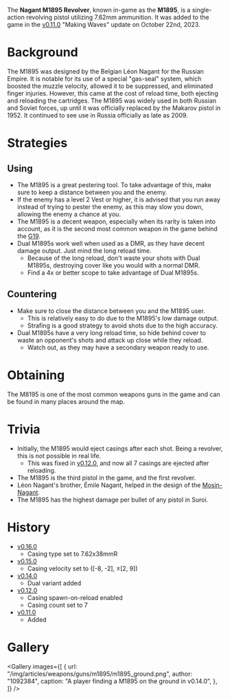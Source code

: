 The **Nagant M1895 Revolver**, known in-game as the **M1895**, is a single-action revolving pistol utilizing 7.62mm ammunition. It was added to the game in the [v0.11.0](https://github.com/HasangerGames/suroi/releases/tag/v0.11.0) "Making Waves" update on October 22nd, 2023.

# Background

The M1895 was designed by the Belgian Léon Nagant for the Russian Empire. It is notable for its use of a special "gas-seal" system, which boosted the muzzle velocity, allowed it to be suppressed, and eliminated finger injuries. However, this came at the cost of reload time, both ejecting and reloading the cartridges. The M1895 was widely used in both Russian and Soviet forces, up until it was officially replaced by the Makarov pistol in 1952. It continued to see use in Russia officially as late as 2009.


# Strategies

## Using

- The M1895 is a great pestering tool. To take advantage of this, make sure to keep a distance between you and the enemy.
- If the enemy has a level 2 Vest or higher, it is advised that you run away instead of trying to pester the enemy, as this may slow you down, allowing the enemy a chance at you.
- The M1895 is a decent weapon, especially when its rarity is taken into account, as it is the second most common weapon in the game behind the [G19](/weapons/guns/g19).
- Dual M1895s work well when used as a DMR, as they have decent damage output. Just mind the long reload time.
  - Because of the long reload, don't waste your shots with Dual M1895s, destroying cover like you would with a normal DMR.
  - Find a 4x or better scope to take advantage of Dual M1895s.

## Countering

- Make sure to close the distance between you and the M1895 user.
  - This is relatively easy to do due to the M1895's low damage output.
  - Strafing is a good strategy to avoid shots due to the high accuracy.
- Dual M1895s have a very long reload time, so hide behind cover to waste an opponent's shots and attack up close while they reload.
  - Watch out, as they may have a secondary weapon ready to use.

# Obtaining

The M8195 is one of the most common weapons guns in the game and can be found in many places around the map.

# Trivia

- Initially, the M1895 would eject casings after each shot. Being a revolver, this is not possible in real life.
  - This was fixed in [v0.12.0](https://github.com/HasangerGames/suroi/releases/tag/v0.12.0), and now all 7 casings are ejected after reloading.
- The M1895 is the third pistol in the game, and the first revolver.
- Léon Nagant's brother, Émile Nagant, helped in the design of the [Mosin-Nagant](/weapons/guns/mosin_nagant).
- The M1895 has the highest damage per bullet of any pistol in Suroi.

# History

- [v0.16.0](https://github.com/HasangerGames/suroi/releases/tag/v0.16.0)
  - Casing type set to 7.62x38mmR
- [v0.15.0](https://github.com/HasangerGames/suroi/releases/tag/v0.15.0)
  - Casing velocity set to ([-8, -2], ±[2, 9])
- [v0.14.0](https://github.com/HasangerGames/suroi/releases/tag/v0.14.0)
  - Dual variant added
- [v0.12.0](https://github.com/HasangerGames/suroi/releases/tag/v0.12.0)
  - Casing spawn-on-reload enabled
  - Casing count set to 7
- [v0.11.0](https://github.com/HasangerGames/suroi/releases/tag/v0.11.0)
  - Added

# Gallery

<Gallery
  images={[
    {
      url: "/img/articles/weapons/guns/m1895/m1895_ground.png",
      author: "1092384",
      caption: "A player finding a M1895 on the ground in v0.14.0",
    },
  ]}
/>
